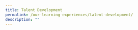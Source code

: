 ```yaml
---
title: Talent Development
permalink: /our-learning-experiences/talent-development/
description: ""
---
```

